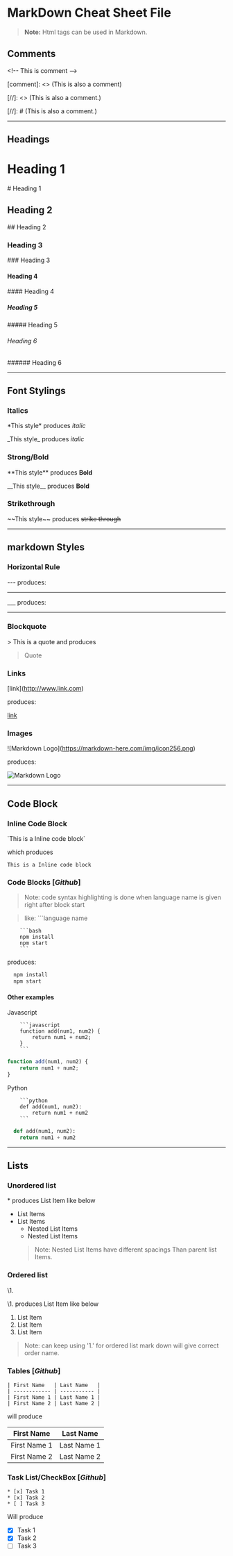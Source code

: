 # **MarkDown Cheat Sheet File**

> __Note:__ Html tags can be used in Markdown.

<!--comments-->
## Comments
<\!-- This is comment -->

\[comment]: <> (This is also a comment)

\[//]: <> (This is also a comment.)

\[//]: # (This is also a comment.)

---
<!-- Headings -->
## Headings

# Heading 1
\# Heading 1

## Heading 2
\## Heading 2

### Heading 3
\### Heading 3

#### Heading 4
\#### Heading 4

##### Heading 5
\##### Heading 5

###### Heading 6
\###### Heading 6

---
## Font Stylings
<!-- Italics -->
### Italics
\*This style* produces *italic*

\_This style_ produces _italic_

<!-- Strong -->
### Strong/Bold
\*\*This style** produces **Bold**

\_\_This style__ produces __Bold__

<!-- Strikethrough -->
### Strikethrough
\~~This style~~ produces ~~strike through~~


---
<!-- Horizontal Rule -->
## markdown Styles
### Horizontal Rule
\--- produces:

---

\___  produces:
 ___

<!-- Blockquote -->
### Blockquote
\> This is a quote and produces

> Quote

<!-- Links -->
### Links
\[link](http://www.link.com)

produces:

[link](http://www.link.com)

<!-- Images -->
### Images
\!\[Markdown Logo](https://markdown-here.com/img/icon256.png)

produces:

![Markdown Logo](https://markdown-here.com/img/icon256.png)

---
## Code Block
### Inline Code Block
<!-- Inline Code Block -->
\`This is a Inline code block`

which produces

`This is a Inline code block`

<!-- Code Blocks -->
### Code Blocks [*Github*]
> Note: code syntax highlighting is done when language name is given right after block start

> like: ```language name
```
    ```bash
    npm install
    npm start
    ```
```
produces:

```bash
  npm install
  npm start
```


#### Other examples

Javascript
```
    ```javascript
    function add(num1, num2) {
        return num1 + num2;
    }
    ```
```

```javascript
function add(num1, num2) {
    return num1 + num2;
}
```

Python

```
    ```python
    def add(num1, num2):
        return num1 + num2
    ```
```

```python
  def add(num1, num2):
    return num1 + num2
```

---
## Lists

<!-- UL -->
### Unordered list
\* produces List Item like below

* List Items
* List Items
  * Nested List Items
  * Nested List Items
  >Note: Nested List Items have different spacings Than parent list Items.


<!-- OL -->
### Ordered list
\1.

\1. produces List Item like below
1. List Item
1. List Item
1. List Item

> Note: can keep using '1.' for ordered list mark down will give correct order name.

### Tables [*Github*]
<!-- Tables -->
```
| First Name   | Last Name   |
| ------------ | ----------- |
| First Name 1 | Last Name 1 |
| First Name 2 | Last Name 2 |
```
will produce

| First Name   | Last Name   |
| ------------ | ----------- |
| First Name 1 | Last Name 1 |
| First Name 2 | Last Name 2 |

<!-- Task List -->
### Task List/CheckBox [*Github*]
```
* [x] Task 1
* [x] Task 2
* [ ] Task 3
```

Will produce
* [x] Task 1
* [x] Task 2
* [ ] Task 3
